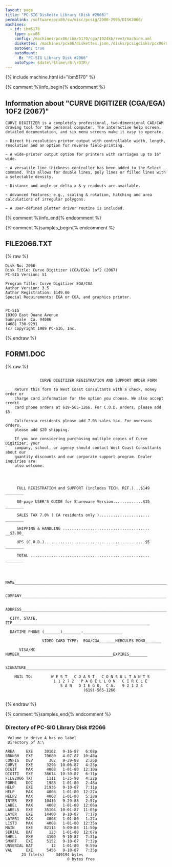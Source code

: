 ```yaml
---
layout: page
title: "PC-SIG Diskette Library (Disk #2066)"
permalink: /software/pcx86/sw/misc/pcsig/2000-2999/DISK2066/
machines:
  - id: ibm5170
    type: pcx86
    config: /machines/pcx86/ibm/5170/cga/1024kb/rev3/machine.xml
    diskettes: /machines/pcx86/diskettes.json,/disks/pcsigdisks/pcx86/diskettes.json
    autoGen: true
    autoMount:
      B: "PC-SIG Library Disk #2066"
    autoType: $date\r$time\rB:\rDIR\r
---
```


{% include machine.html id="ibm5170" %}

{% comment %}info_begin{% endcomment %}

## Information about "CURVE DIGITIZER (CGA/EGA) 1OF2 (2067)"

    CURVE DIGITIZER is a completely professional, two-dimensional CAD/CAM
    drawing tool for the personal computer. The interactive help screen,
    detailed documentation, and six menu screens make it easy to operate.
    
    ~ Direct hi-resolution printer output with controllable width, length,
    resolution and an option for reverse field-printing.
    
    ~ A wide-printer output option for printers with carriages up to 16"
    wide.
    
    ~ A versatile line thickness controller has been added to the Select
    command. This allows for double lines, poly lines or filled lines with
    a selectable density.
    
    ~ Distance and angle or delta x & y readouts are available.
    
    ~ Advanced features; e.g., scaling & rotation, hatching and area
    calculations of irregular polygons.
    
    ~ A user-defined plotter driver routine is included.
{% comment %}info_end{% endcomment %}

{% comment %}samples_begin{% endcomment %}

## FILE2066.TXT

{% raw %}
```
Disk No: 2066                                                           
Disk Title: Curve Digitizer (CGA/EGA) 1of2 (2067)                       
PC-SIG Version: S1                                                      
                                                                        
Program Title: Curve Digitizer EGA/CGA                                  
Author Version: 3.5                                                     
Author Registration: $149.00                                            
Special Requirements: EGA or CGA, and graphics printer.                 
                                                                        
                                                                        
PC-SIG                                                                  
1030D East Duane Avenue                                                 
Sunnyvale  Ca. 94086                                                    
(408) 730-9291                                                          
(c) Copyright 1989 PC-SIG, Inc.                                         
```
{% endraw %}

## FORM1.DOC

{% raw %}
```

               CURVE DIGITIZER REGISTRATION AND SUPPORT ORDER FORM

    Return this form to West Coast Consultants with a check, money order or
    charge card information for the option you choose. We also accept credit
    card phone orders at 619-565-1266. For C.O.D. orders, please add $5.

    California residents please add 7.0% sales tax. For overseas orders,
    please add $20 shipping.

    If you are considering purchasing multiple copies of Curve Digitizer, your
    company, school, or agency should contact West Coast Consultants about our
    quantity discounts and our corporate support program. Dealer inquiries are
    also welcome.




	 FULL REGISTRATION and SUPPORT (includes TECH. REF.)...$149 ________

	 80-page USER'S GUIDE for Shareware Version.............$15 ________

	 SALES TAX 7.0% ( CA residents only )...................... ________

	 SHIPPING & HANDLING ...................................... __$3.00_

	 UPS (C.O.D.)............................................$5 ________
        
	 TOTAL .................................................... ________



  NAME________________________________________________________________________

  COMPANY_____________________________________________________________________

  ADDRESS_____________________________________________________________________

  CITY, STATE, ZIP____________________________________________________________

  DAYTIME PHONE (_______)________-_________________

                VIDEO CARD TYPE:  EGA/CGA_______HERCULES MONO_______

      VISA/MC NUMBER_________________________________________EXPIRES________

      SIGNATURE_____________________________________________________________

    MAIL TO:        W E S T   C O A S T   C O N S U L T A N T S
                     1 1 2 7 2   P A B E L L O N   C I R C L E
                        S A N   D I E G O,  C A.   9 2 1 2 4
                                  (619)-565-1266
  

```
{% endraw %}

{% comment %}samples_end{% endcomment %}

### Directory of PC-SIG Library Disk #2066

     Volume in drive A has no label
     Directory of A:\

    AREA     EXE     30162   9-16-87   6:08p
    BRUN30   EXE     70680   4-07-87  10:48a
    CONFIG   DEV       362   9-29-88   2:26p
    CURVE    EXE      3296  10-06-87   4:23p
    DIGIT    MAX      4008   1-01-80  12:10a
    DIGITI   EXE     38674  10-30-87   6:11p
    FILE2066 TXT      1111   1-25-90   4:22p
    FORM1    DOC      1988   1-01-80   2:48a
    HELP     EXE     21936   9-10-87   7:11p
    HELP     MAX      4008   1-01-80  12:27a
    HELP2    MAX      4008   1-01-80   5:28a
    INTER    EXE     10416   9-29-88   2:57p
    LABEL    MAX      4008   1-01-80  12:06a
    LABELS   EXE     35104  10-01-87  11:05p
    LAYER    EXE     14400   9-10-87   7:17p
    LAYER1   MAX      4008   1-01-80   1:27a
    LIST3    MAX      4008   1-01-80  12:35a
    MAIN     EXE     82114   5-09-88  11:50p
    SERIAL   BAT       123   1-01-80  12:07a
    SHELL    EXE      4160   9-10-87   7:31p
    SMXRT    EXE      5152   9-10-87   7:32p
    UNSERIAL BAT        12   1-01-80   9:59a
    VAL      EXE      5456   9-10-87   7:35p
           23 file(s)     349194 bytes
                               0 bytes free
